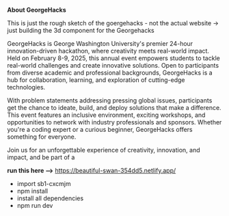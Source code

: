 **About GeorgeHacks**

This is just the rough sketch of the goergehacks - not the actual website -> just building the 3d component for the Georgehacks

GeorgeHacks is George Washington University's premier 24-hour innovation-driven hackathon, where creativity meets real-world impact. Held on February 8-9, 2025, this annual event empowers students to tackle real-world challenges and create innovative solutions. Open to participants from diverse academic and professional backgrounds, GeorgeHacks is a hub for collaboration, learning, and exploration of cutting-edge technologies.

With problem statements addressing pressing global issues, participants get the chance to ideate, build, and deploy solutions that make a difference. This event features an inclusive environment, exciting workshops, and opportunities to network with industry professionals and sponsors. Whether you're a coding expert or a curious beginner, GeorgeHacks offers something for everyone.

Join us for an unforgettable experience of creativity, innovation, and impact, and be part of a


**run this here -->**
https://beautiful-swan-354dd5.netlify.app/

- import sb1-cxcmjm
- npm install
- install all dependencies
- npm run dev
